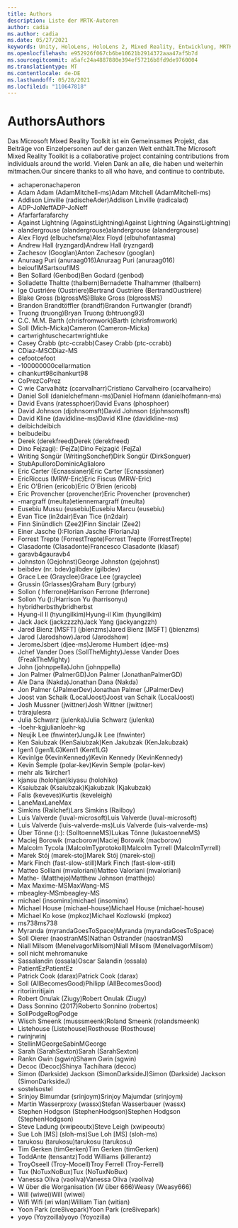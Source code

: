 ```yaml
---
title: Authors
description: Liste der MRTK-Autoren
author: cadia
ms.author: cadia
ms.date: 05/27/2021
keywords: Unity, HoloLens, HoloLens 2, Mixed Reality, Entwicklung, MRTK, C#, Mitwirkende, Community
ms.openlocfilehash: e952926f067cb6be10621b2914372aaa47af5b7d
ms.sourcegitcommit: a5afc24a4887880e394ef57216b8fd9de9760004
ms.translationtype: MT
ms.contentlocale: de-DE
ms.lasthandoff: 05/28/2021
ms.locfileid: "110647818"
---
```

# <a name="authors"></a><span data-ttu-id="b221f-104">Authors</span><span class="sxs-lookup"><span data-stu-id="b221f-104">Authors</span></span>

<span data-ttu-id="b221f-105">Das Microsoft Mixed Reality Toolkit ist ein Gemeinsames Projekt, das Beiträge von Einzelpersonen auf der ganzen Welt enthält.</span><span class="sxs-lookup"><span data-stu-id="b221f-105">The Microsoft Mixed Reality Toolkit is a collaborative project containing contributions from individuals around the world.</span></span> <span data-ttu-id="b221f-106">Vielen Dank an alle, die haben und weiterhin mitmachen.</span><span class="sxs-lookup"><span data-stu-id="b221f-106">Our sincere thanks to all who have, and continue to contribute.</span></span>

- <span data-ttu-id="b221f-107">achaperon</span><span class="sxs-lookup"><span data-stu-id="b221f-107">achaperon</span></span>
- <span data-ttu-id="b221f-108">Adam Adam (AdamMitchell-ms)</span><span class="sxs-lookup"><span data-stu-id="b221f-108">Adam Mitchell (AdamMitchell-ms)</span></span>
- <span data-ttu-id="b221f-109">Addison Linville (radischeAder)</span><span class="sxs-lookup"><span data-stu-id="b221f-109">Addison Linville (radicalad)</span></span>
- <span data-ttu-id="b221f-110">ADP-JoNeff</span><span class="sxs-lookup"><span data-stu-id="b221f-110">ADP-JoNeff</span></span>
- <span data-ttu-id="b221f-111">Afarfarfar</span><span class="sxs-lookup"><span data-stu-id="b221f-111">afarchy</span></span>
- <span data-ttu-id="b221f-112">Against Lightning (AgainstLightning)</span><span class="sxs-lookup"><span data-stu-id="b221f-112">Against Lightning (AgainstLightning)</span></span>
- <span data-ttu-id="b221f-113">alandergrouse (alandergrouse)</span><span class="sxs-lookup"><span data-stu-id="b221f-113">alandergrouse (alandergrouse)</span></span>
- <span data-ttu-id="b221f-114">Alex Floyd (elbuchefsma)</span><span class="sxs-lookup"><span data-stu-id="b221f-114">Alex Floyd (elbuhofantasma)</span></span>
- <span data-ttu-id="b221f-115">Andrew Hall (ryzngard)</span><span class="sxs-lookup"><span data-stu-id="b221f-115">Andrew Hall (ryzngard)</span></span>
- <span data-ttu-id="b221f-116">Zachesov (Googlan)</span><span class="sxs-lookup"><span data-stu-id="b221f-116">Anton Zachesov (googlan)</span></span>
- <span data-ttu-id="b221f-117">Anuraag Puri (anuraag016)</span><span class="sxs-lookup"><span data-stu-id="b221f-117">Anuraag Puri (anuraag016)</span></span>
- <span data-ttu-id="b221f-118">beiouflMS</span><span class="sxs-lookup"><span data-stu-id="b221f-118">artsouflMS</span></span>
- <span data-ttu-id="b221f-119">Ben Sollard (Genbod)</span><span class="sxs-lookup"><span data-stu-id="b221f-119">Ben Godard (genbod)</span></span>
- <span data-ttu-id="b221f-120">Solladette Thaltte (thalbern)</span><span class="sxs-lookup"><span data-stu-id="b221f-120">Bernadette Thalhammer (thalbern)</span></span>
- <span data-ttu-id="b221f-121">Ige Oustriére (Oustriere)</span><span class="sxs-lookup"><span data-stu-id="b221f-121">Bertrand Oustrière (BertrandOustriere)</span></span>
- <span data-ttu-id="b221f-122">Blake Gross (blgrossMS)</span><span class="sxs-lookup"><span data-stu-id="b221f-122">Blake Gross (blgrossMS)</span></span>
- <span data-ttu-id="b221f-123">Brandon Brandtöffler (brandf)</span><span class="sxs-lookup"><span data-stu-id="b221f-123">Brandon Furtwangler (brandf)</span></span>
- <span data-ttu-id="b221f-124">Truong (truong)</span><span class="sxs-lookup"><span data-stu-id="b221f-124">Bryan Truong (bhtruong93)</span></span>
- <span data-ttu-id="b221f-125">C.</span><span class="sxs-lookup"><span data-stu-id="b221f-125">C.</span></span> <span data-ttu-id="b221f-126">M.</span><span class="sxs-lookup"><span data-stu-id="b221f-126">M.</span></span> <span data-ttu-id="b221f-127">Barth (chrisfromwork)</span><span class="sxs-lookup"><span data-stu-id="b221f-127">Barth (chrisfromwork)</span></span>
- <span data-ttu-id="b221f-128">Soll (Mich-Micka)</span><span class="sxs-lookup"><span data-stu-id="b221f-128">Cameron (Cameron-Micka)</span></span>
- <span data-ttu-id="b221f-129">cartwrightusche</span><span class="sxs-lookup"><span data-stu-id="b221f-129">cartwrightluke</span></span>
- <span data-ttu-id="b221f-130">Casey Crabb (ptc-ccrabb)</span><span class="sxs-lookup"><span data-stu-id="b221f-130">Casey Crabb (ptc-ccrabb)</span></span>
- <span data-ttu-id="b221f-131">CDiaz-MS</span><span class="sxs-lookup"><span data-stu-id="b221f-131">CDiaz-MS</span></span>
- <span data-ttu-id="b221f-132">cefoot</span><span class="sxs-lookup"><span data-stu-id="b221f-132">cefoot</span></span>
- <span data-ttu-id="b221f-133">-100000000</span><span class="sxs-lookup"><span data-stu-id="b221f-133">cellarmation</span></span>
- <span data-ttu-id="b221f-134">cihankurt98</span><span class="sxs-lookup"><span data-stu-id="b221f-134">cihankurt98</span></span>
- <span data-ttu-id="b221f-135">CoPrez</span><span class="sxs-lookup"><span data-stu-id="b221f-135">CoPrez</span></span>
- <span data-ttu-id="b221f-136">C wie Carvalhätz (ccarvalharr)</span><span class="sxs-lookup"><span data-stu-id="b221f-136">Cristiano Carvalheiro (ccarvalheiro)</span></span>
- <span data-ttu-id="b221f-137">Daniel Soll (danielchefmann-ms)</span><span class="sxs-lookup"><span data-stu-id="b221f-137">Daniel Hofmann (danielhofmann-ms)</span></span>
- <span data-ttu-id="b221f-138">David Evans (ratessphoer)</span><span class="sxs-lookup"><span data-stu-id="b221f-138">David Evans (phosphoer)</span></span>
- <span data-ttu-id="b221f-139">David Johnson (djohnsomsft)</span><span class="sxs-lookup"><span data-stu-id="b221f-139">David Johnson (djohnsomsft)</span></span>
- <span data-ttu-id="b221f-140">David Kline (davidkline-ms)</span><span class="sxs-lookup"><span data-stu-id="b221f-140">David Kline (davidkline-ms)</span></span>
- <span data-ttu-id="b221f-141">deibich</span><span class="sxs-lookup"><span data-stu-id="b221f-141">deibich</span></span>
- <span data-ttu-id="b221f-142">beibu</span><span class="sxs-lookup"><span data-stu-id="b221f-142">deibu</span></span>
- <span data-ttu-id="b221f-143">Derek (derekfreed)</span><span class="sxs-lookup"><span data-stu-id="b221f-143">Derek (derekfreed)</span></span>
- <span data-ttu-id="b221f-144">Dino Fejzagi): (FejZa)</span><span class="sxs-lookup"><span data-stu-id="b221f-144">Dino Fejzagić (FejZa)</span></span>
- <span data-ttu-id="b221f-145">Writing Songür (WritingSonchef)</span><span class="sxs-lookup"><span data-stu-id="b221f-145">Dirk Songür (DirkSonguer)</span></span>
- <span data-ttu-id="b221f-146">StubApulloro</span><span class="sxs-lookup"><span data-stu-id="b221f-146">DominicAglialoro</span></span>
- <span data-ttu-id="b221f-147">Eric Carter (Ecnassianer)</span><span class="sxs-lookup"><span data-stu-id="b221f-147">Eric Carter (Ecnassianer)</span></span>
- <span data-ttu-id="b221f-148">EricRiccus (MRW-Eric)</span><span class="sxs-lookup"><span data-stu-id="b221f-148">Eric Fiscus (MRW-Eric)</span></span>
- <span data-ttu-id="b221f-149">Eric O'Brien (ericob)</span><span class="sxs-lookup"><span data-stu-id="b221f-149">Eric O'Brien (ericob)</span></span>
- <span data-ttu-id="b221f-150">Eric Provencher (provencher)</span><span class="sxs-lookup"><span data-stu-id="b221f-150">Eric Provencher (provencher)</span></span>
- <span data-ttu-id="b221f-151">-margraff (meulta)</span><span class="sxs-lookup"><span data-stu-id="b221f-151">etiennemargraff (meulta)</span></span>
- <span data-ttu-id="b221f-152">Eusebiu Mussu (eusebiu)</span><span class="sxs-lookup"><span data-stu-id="b221f-152">Eusebiu Marcu (eusebiu)</span></span>
- <span data-ttu-id="b221f-153">Evan Tice (in2dair)</span><span class="sxs-lookup"><span data-stu-id="b221f-153">Evan Tice (in2dair)</span></span>
- <span data-ttu-id="b221f-154">Finn Sinündlich (Zee2)</span><span class="sxs-lookup"><span data-stu-id="b221f-154">Finn Sinclair (Zee2)</span></span>
- <span data-ttu-id="b221f-155">Einer Jasche ():</span><span class="sxs-lookup"><span data-stu-id="b221f-155">Florian Jasche (FlorianJa)</span></span>
- <span data-ttu-id="b221f-156">Forrest Trepte (ForrestTrepte)</span><span class="sxs-lookup"><span data-stu-id="b221f-156">Forrest Trepte (ForrestTrepte)</span></span>
- <span data-ttu-id="b221f-157">Clasadonte (Clasadonte)</span><span class="sxs-lookup"><span data-stu-id="b221f-157">Francesco Clasadonte (klasaf)</span></span>
- <span data-ttu-id="b221f-158">garavb4</span><span class="sxs-lookup"><span data-stu-id="b221f-158">gauravb4</span></span>
- <span data-ttu-id="b221f-159">Johnston (Gejohnst)</span><span class="sxs-lookup"><span data-stu-id="b221f-159">George Johnston (gejohnst)</span></span>
- <span data-ttu-id="b221f-160">beibdev (nr. bdev)</span><span class="sxs-lookup"><span data-stu-id="b221f-160">gilbdev (gilbdev)</span></span>
- <span data-ttu-id="b221f-161">Grace Lee (Grayclee)</span><span class="sxs-lookup"><span data-stu-id="b221f-161">Grace Lee (grayclee)</span></span>
- <span data-ttu-id="b221f-162">Grussin (Grlasses)</span><span class="sxs-lookup"><span data-stu-id="b221f-162">Graham Bury (grbury)</span></span>
- <span data-ttu-id="b221f-163">Sollon ( hferrone)</span><span class="sxs-lookup"><span data-stu-id="b221f-163">Harrison Ferrone (hferrone)</span></span>
- <span data-ttu-id="b221f-164">Sollon Yu ():/</span><span class="sxs-lookup"><span data-stu-id="b221f-164">Harrison Yu (harrisonyu)</span></span>
- <span data-ttu-id="b221f-165">hybridherbst</span><span class="sxs-lookup"><span data-stu-id="b221f-165">hybridherbst</span></span>
- <span data-ttu-id="b221f-166">Hyung-il Il (hyungilkim)</span><span class="sxs-lookup"><span data-stu-id="b221f-166">Hyung-il Kim (hyungilkim)</span></span>
- <span data-ttu-id="b221f-167">Jack Jack (jackzzzzh)</span><span class="sxs-lookup"><span data-stu-id="b221f-167">Jack Yang (jackyangzzh)</span></span>
- <span data-ttu-id="b221f-168">Jared Bienz [MSFT] (jbienzms)</span><span class="sxs-lookup"><span data-stu-id="b221f-168">Jared Bienz [MSFT] (jbienzms)</span></span>
- <span data-ttu-id="b221f-169">Jarod (Jarodshow)</span><span class="sxs-lookup"><span data-stu-id="b221f-169">Jarod (Jarodshow)</span></span>
- <span data-ttu-id="b221f-170">JeromeJsbert (djee-ms)</span><span class="sxs-lookup"><span data-stu-id="b221f-170">Jerome Humbert (djee-ms)</span></span>
- <span data-ttu-id="b221f-171">Jchef Vander Does (SollTheMighty)</span><span class="sxs-lookup"><span data-stu-id="b221f-171">Jesse Vander Does (FreakTheMighty)</span></span>
- <span data-ttu-id="b221f-172">John (johnppella)</span><span class="sxs-lookup"><span data-stu-id="b221f-172">John (johnppella)</span></span>
- <span data-ttu-id="b221f-173">Jon Palmer (PalmerGD)</span><span class="sxs-lookup"><span data-stu-id="b221f-173">Jon Palmer (JonathanPalmerGD)</span></span>
- <span data-ttu-id="b221f-174">Ale Dana (Nakda)</span><span class="sxs-lookup"><span data-stu-id="b221f-174">Jonathan Dana (Nakda)</span></span>
- <span data-ttu-id="b221f-175">Jon Palmer (JPalmerDev)</span><span class="sxs-lookup"><span data-stu-id="b221f-175">Jonathan Palmer (JPalmerDev)</span></span>
- <span data-ttu-id="b221f-176">Joost van Schaik (LocalJoost)</span><span class="sxs-lookup"><span data-stu-id="b221f-176">Joost van Schaik (LocalJoost)</span></span>
- <span data-ttu-id="b221f-177">Josh Mussner (jwittner)</span><span class="sxs-lookup"><span data-stu-id="b221f-177">Josh Wittner (jwittner)</span></span>
- <span data-ttu-id="b221f-178">trära</span><span class="sxs-lookup"><span data-stu-id="b221f-178">julesra</span></span>
- <span data-ttu-id="b221f-179">Julia Schwarz (julenka)</span><span class="sxs-lookup"><span data-stu-id="b221f-179">Julia Schwarz (julenka)</span></span>
- <span data-ttu-id="b221f-180">-loehr-kg</span><span class="sxs-lookup"><span data-stu-id="b221f-180">julianloehr-kg</span></span>
- <span data-ttu-id="b221f-181">Neujik Lee (fnwinter)</span><span class="sxs-lookup"><span data-stu-id="b221f-181">JungJik Lee (fnwinter)</span></span>
- <span data-ttu-id="b221f-182">Ken Saiubzak (KenSaiubzak)</span><span class="sxs-lookup"><span data-stu-id="b221f-182">Ken Jakubzak (KenJakubzak)</span></span>
- <span data-ttu-id="b221f-183">Igen1 (Igen1LG)</span><span class="sxs-lookup"><span data-stu-id="b221f-183">Kent1 (Kent1LG)</span></span>
- <span data-ttu-id="b221f-184">KevinIge (KevinKennedy)</span><span class="sxs-lookup"><span data-stu-id="b221f-184">Kevin Kennedy (KevinKennedy)</span></span>
- <span data-ttu-id="b221f-185">Kevin Semple (polar-kev)</span><span class="sxs-lookup"><span data-stu-id="b221f-185">Kevin Semple (polar-kev)</span></span>
- <span data-ttu-id="b221f-186">mehr als 1</span><span class="sxs-lookup"><span data-stu-id="b221f-186">kircher1</span></span>
- <span data-ttu-id="b221f-187">kjansu (holohjan)</span><span class="sxs-lookup"><span data-stu-id="b221f-187">kiyasu (holohiko)</span></span>
- <span data-ttu-id="b221f-188">Ksaiubzak (Ksaiubzak)</span><span class="sxs-lookup"><span data-stu-id="b221f-188">Kjakubzak (Kjakubzak)</span></span>
- <span data-ttu-id="b221f-189">Falis (keveves)</span><span class="sxs-lookup"><span data-stu-id="b221f-189">Kurtis (keveleigh)</span></span>
- <span data-ttu-id="b221f-190">LaneMax</span><span class="sxs-lookup"><span data-stu-id="b221f-190">LaneMax</span></span>
- <span data-ttu-id="b221f-191">Simkins (Railchef)</span><span class="sxs-lookup"><span data-stu-id="b221f-191">Lars Simkins (Railboy)</span></span>
- <span data-ttu-id="b221f-192">Luis Valverde (luval-microsoft)</span><span class="sxs-lookup"><span data-stu-id="b221f-192">Luis Valverde (luval-microsoft)</span></span>
- <span data-ttu-id="b221f-193">Luis Valverde (luis-valverde-ms)</span><span class="sxs-lookup"><span data-stu-id="b221f-193">Luis Valverde (luis-valverde-ms)</span></span>
- <span data-ttu-id="b221f-194">Über Tönne ():): (SolltoenneMS)</span><span class="sxs-lookup"><span data-stu-id="b221f-194">Lukas Tönne (lukastoenneMS)</span></span>
- <span data-ttu-id="b221f-195">Maciej Borowik (macborow)</span><span class="sxs-lookup"><span data-stu-id="b221f-195">Maciej Borowik (macborow)</span></span>
- <span data-ttu-id="b221f-196">Malcolm Tycola (MalcolmTyprotokoll)</span><span class="sxs-lookup"><span data-stu-id="b221f-196">Malcolm Tyrrell (MalcolmTyrrell)</span></span>
- <span data-ttu-id="b221f-197">Marek Stój (marek-stoj)</span><span class="sxs-lookup"><span data-stu-id="b221f-197">Marek Stój (marek-stoj)</span></span>
- <span data-ttu-id="b221f-198">Mark Finch (fast-slow-still)</span><span class="sxs-lookup"><span data-stu-id="b221f-198">Mark Finch (fast-slow-still)</span></span>
- <span data-ttu-id="b221f-199">Matteo Solliani (mvaloriani)</span><span class="sxs-lookup"><span data-stu-id="b221f-199">Matteo Valoriani (mvaloriani)</span></span>
- <span data-ttu-id="b221f-200">Mathe- (Matthejo)</span><span class="sxs-lookup"><span data-stu-id="b221f-200">Matthew Johnson (matthejo)</span></span>
- <span data-ttu-id="b221f-201">Max Maxime-MS</span><span class="sxs-lookup"><span data-stu-id="b221f-201">MaxWang-MS</span></span>
- <span data-ttu-id="b221f-202">mbeagley-MS</span><span class="sxs-lookup"><span data-stu-id="b221f-202">mbeagley-MS</span></span>
- <span data-ttu-id="b221f-203">michael (insominx)</span><span class="sxs-lookup"><span data-stu-id="b221f-203">michael (insominx)</span></span>
- <span data-ttu-id="b221f-204">Michael House (michael-house)</span><span class="sxs-lookup"><span data-stu-id="b221f-204">Michael House (michael-house)</span></span>
- <span data-ttu-id="b221f-205">Michael Ko kose (mpkoz)</span><span class="sxs-lookup"><span data-stu-id="b221f-205">Michael Kozlowski (mpkoz)</span></span>
- <span data-ttu-id="b221f-206">ms738</span><span class="sxs-lookup"><span data-stu-id="b221f-206">ms738</span></span>
- <span data-ttu-id="b221f-207">Myranda (myrandaGoesToSpace)</span><span class="sxs-lookup"><span data-stu-id="b221f-207">Myranda (myrandaGoesToSpace)</span></span>
- <span data-ttu-id="b221f-208">Soll Oierer (naostranMS)</span><span class="sxs-lookup"><span data-stu-id="b221f-208">Nathan Ostrander (naostranMS)</span></span>
- <span data-ttu-id="b221f-209">Niall Milsom (MenelvagorMilsom)</span><span class="sxs-lookup"><span data-stu-id="b221f-209">Niall Milsom (MenelvagorMilsom)</span></span>
- <span data-ttu-id="b221f-210">soll nicht mehr</span><span class="sxs-lookup"><span data-stu-id="b221f-210">omanuke</span></span>
- <span data-ttu-id="b221f-211">Sassalandin (ossala)</span><span class="sxs-lookup"><span data-stu-id="b221f-211">Oscar Salandin (ossala)</span></span>
- <span data-ttu-id="b221f-212">PatientEz</span><span class="sxs-lookup"><span data-stu-id="b221f-212">PatientEz</span></span>
- <span data-ttu-id="b221f-213">Patrick Cook (darax)</span><span class="sxs-lookup"><span data-stu-id="b221f-213">Patrick Cook (darax)</span></span>
- <span data-ttu-id="b221f-214">Soll (AllBecomesGood)</span><span class="sxs-lookup"><span data-stu-id="b221f-214">Philipp (AllBecomesGood)</span></span>
- <span data-ttu-id="b221f-215">ritoriin</span><span class="sxs-lookup"><span data-stu-id="b221f-215">ritijain</span></span>
- <span data-ttu-id="b221f-216">Robert Onulak (Ziugy)</span><span class="sxs-lookup"><span data-stu-id="b221f-216">Robert Onulak (Ziugy)</span></span>
- <span data-ttu-id="b221f-217">Dass Sonnino (2017)</span><span class="sxs-lookup"><span data-stu-id="b221f-217">Roberto Sonnino (robertos)</span></span>
- <span data-ttu-id="b221f-218">SollPodge</span><span class="sxs-lookup"><span data-stu-id="b221f-218">RogPodge</span></span>
- <span data-ttu-id="b221f-219">Wisch Smeenk (musssmeenk)</span><span class="sxs-lookup"><span data-stu-id="b221f-219">Roland Smeenk (rolandsmeenk)</span></span>
- <span data-ttu-id="b221f-220">Listehouse (Listehouse)</span><span class="sxs-lookup"><span data-stu-id="b221f-220">Rosthouse (Rosthouse)</span></span>
- <span data-ttu-id="b221f-221">rwinj</span><span class="sxs-lookup"><span data-stu-id="b221f-221">rwinj</span></span>
- <span data-ttu-id="b221f-222">StellinMGeorge</span><span class="sxs-lookup"><span data-stu-id="b221f-222">SabinMGeorge</span></span>
- <span data-ttu-id="b221f-223">Sarah (SarahSexton)</span><span class="sxs-lookup"><span data-stu-id="b221f-223">Sarah (SarahSexton)</span></span>
- <span data-ttu-id="b221f-224">Rankn Gwin (sgwin)</span><span class="sxs-lookup"><span data-stu-id="b221f-224">Shawn Gwin (sgwin)</span></span>
- <span data-ttu-id="b221f-225">Decoc (Decoc)</span><span class="sxs-lookup"><span data-stu-id="b221f-225">Shinya Tachihara (decoc)</span></span>
- <span data-ttu-id="b221f-226">Simon (Darkside) Jackson (SimonDarksideJ)</span><span class="sxs-lookup"><span data-stu-id="b221f-226">Simon (Darkside) Jackson (SimonDarksideJ)</span></span>
- <span data-ttu-id="b221f-227">sostel</span><span class="sxs-lookup"><span data-stu-id="b221f-227">sostel</span></span>
- <span data-ttu-id="b221f-228">Srinjoy Bimumdar (srinjoym)</span><span class="sxs-lookup"><span data-stu-id="b221f-228">Srinjoy Majumdar (srinjoym)</span></span>
- <span data-ttu-id="b221f-229">Martin Wasserproxy (wassx)</span><span class="sxs-lookup"><span data-stu-id="b221f-229">Stefan Wasserbauer (wassx)</span></span>
- <span data-ttu-id="b221f-230">Stephen Hodgson (StephenHodgson)</span><span class="sxs-lookup"><span data-stu-id="b221f-230">Stephen Hodgson (StephenHodgson)</span></span>
- <span data-ttu-id="b221f-231">Steve Ladung (xwipeoutx)</span><span class="sxs-lookup"><span data-stu-id="b221f-231">Steve Leigh (xwipeoutx)</span></span>
- <span data-ttu-id="b221f-232">Sue Loh [MS] (sloh-ms)</span><span class="sxs-lookup"><span data-stu-id="b221f-232">Sue Loh [MS] (sloh-ms)</span></span>
- <span data-ttu-id="b221f-233">tarukosu (tarukosu)</span><span class="sxs-lookup"><span data-stu-id="b221f-233">tarukosu (tarukosu)</span></span>
- <span data-ttu-id="b221f-234">Tim Gerken (timGerken)</span><span class="sxs-lookup"><span data-stu-id="b221f-234">Tim Gerken (timGerken)</span></span>
- <span data-ttu-id="b221f-235">ToddAnte (tensantz)</span><span class="sxs-lookup"><span data-stu-id="b221f-235">Todd Williams (killerantz)</span></span>
- <span data-ttu-id="b221f-236">TroyOseell (Troy-Mooell)</span><span class="sxs-lookup"><span data-stu-id="b221f-236">Troy Ferrell (Troy-Ferrell)</span></span>
- <span data-ttu-id="b221f-237">Tux (NoTuxNoBux)</span><span class="sxs-lookup"><span data-stu-id="b221f-237">Tux (NoTuxNoBux)</span></span>
- <span data-ttu-id="b221f-238">Vanessa Oliva (vaoliva)</span><span class="sxs-lookup"><span data-stu-id="b221f-238">Vanessa Oliva (vaoliva)</span></span>
- <span data-ttu-id="b221f-239">W über die Worganisation (W über 666)</span><span class="sxs-lookup"><span data-stu-id="b221f-239">Weasy (Weasy666)</span></span>
- <span data-ttu-id="b221f-240">Will (wiwei)</span><span class="sxs-lookup"><span data-stu-id="b221f-240">Will (wiwei)</span></span>
- <span data-ttu-id="b221f-241">Wifi Wifi (wi wlan)</span><span class="sxs-lookup"><span data-stu-id="b221f-241">William Tian (witian)</span></span>
- <span data-ttu-id="b221f-242">Yoon Park (cre8ivepark)</span><span class="sxs-lookup"><span data-stu-id="b221f-242">Yoon Park (cre8ivepark)</span></span>
- <span data-ttu-id="b221f-243">yoyo (Yoyzoilla)</span><span class="sxs-lookup"><span data-stu-id="b221f-243">yoyo (Yoyozilla)</span></span>